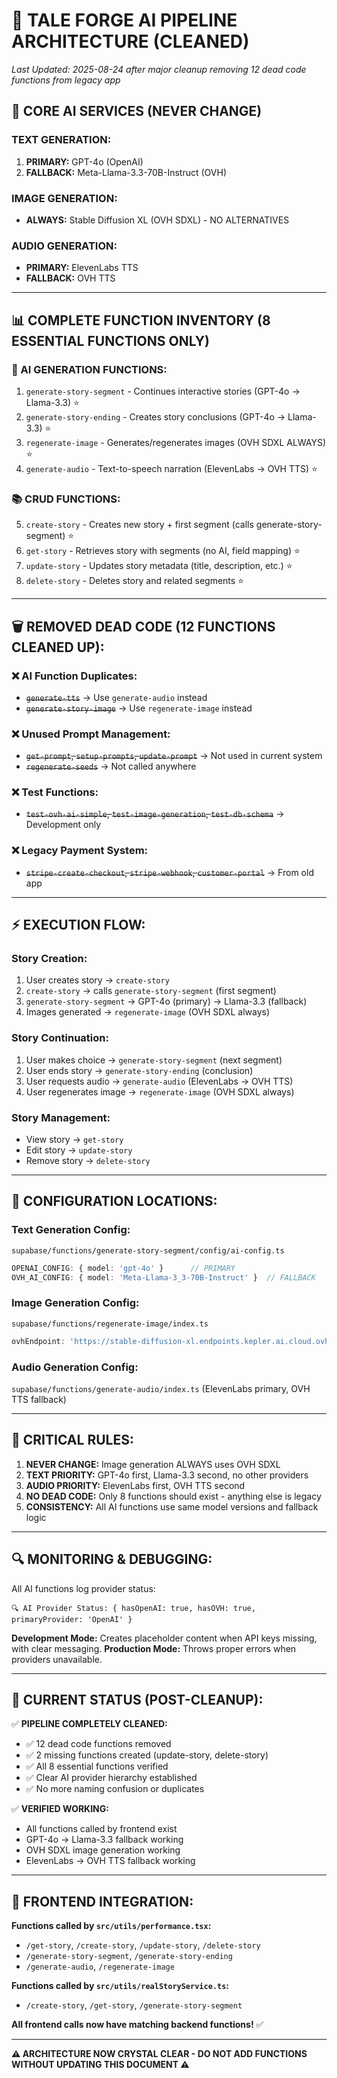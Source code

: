 # 🚀 TALE FORGE AI PIPELINE ARCHITECTURE (CLEANED)

*Last Updated: 2025-08-24 after major cleanup removing 12 dead code functions from legacy app*

## 🎯 **CORE AI SERVICES (NEVER CHANGE)**

### **TEXT GENERATION:**
1. **PRIMARY:** GPT-4o (OpenAI) 
2. **FALLBACK:** Meta-Llama-3.3-70B-Instruct (OVH)

### **IMAGE GENERATION:**
- **ALWAYS:** Stable Diffusion XL (OVH SDXL) - NO ALTERNATIVES

### **AUDIO GENERATION:**
- **PRIMARY:** ElevenLabs TTS
- **FALLBACK:** OVH TTS

---

## 📊 **COMPLETE FUNCTION INVENTORY (8 ESSENTIAL FUNCTIONS ONLY)**

### **🤖 AI GENERATION FUNCTIONS:**
1. `generate-story-segment` - Continues interactive stories (GPT-4o → Llama-3.3) ⭐
2. `generate-story-ending` - Creates story conclusions (GPT-4o → Llama-3.3) ⭐
3. `regenerate-image` - Generates/regenerates images (OVH SDXL ALWAYS) ⭐
4. `generate-audio` - Text-to-speech narration (ElevenLabs → OVH TTS) ⭐

### **📚 CRUD FUNCTIONS:**
5. `create-story` - Creates new story + first segment (calls generate-story-segment) ⭐
6. `get-story` - Retrieves story with segments (no AI, field mapping) ⭐
7. `update-story` - Updates story metadata (title, description, etc.) ⭐
8. `delete-story` - Deletes story and related segments ⭐

---

## 🗑️ **REMOVED DEAD CODE (12 FUNCTIONS CLEANED UP):**

### **❌ AI Function Duplicates:**
- ~~`generate-tts`~~ → Use `generate-audio` instead
- ~~`generate-story-image`~~ → Use `regenerate-image` instead  

### **❌ Unused Prompt Management:**
- ~~`get-prompt`, `setup-prompts`, `update-prompt`~~ → Not used in current system
- ~~`regenerate-seeds`~~ → Not called anywhere

### **❌ Test Functions:**
- ~~`test-ovh-ai-simple`, `test-image-generation`, `test-db-schema`~~ → Development only

### **❌ Legacy Payment System:**
- ~~`stripe-create-checkout`, `stripe-webhook`, `customer-portal`~~ → From old app

---

## ⚡ **EXECUTION FLOW:**

### **Story Creation:**
1. User creates story → `create-story`
2. `create-story` → calls `generate-story-segment` (first segment)
3. `generate-story-segment` → GPT-4o (primary) → Llama-3.3 (fallback)
4. Images generated → `regenerate-image` (OVH SDXL always)

### **Story Continuation:**
1. User makes choice → `generate-story-segment` (next segment)
2. User ends story → `generate-story-ending` (conclusion)
3. User requests audio → `generate-audio` (ElevenLabs → OVH TTS)
4. User regenerates image → `regenerate-image` (OVH SDXL always)

### **Story Management:**
- View story → `get-story`
- Edit story → `update-story` 
- Remove story → `delete-story`

---

## 🔧 **CONFIGURATION LOCATIONS:**

### **Text Generation Config:**
`supabase/functions/generate-story-segment/config/ai-config.ts`
```typescript
OPENAI_CONFIG: { model: 'gpt-4o' }      // PRIMARY
OVH_AI_CONFIG: { model: 'Meta-Llama-3_3-70B-Instruct' }  // FALLBACK
```

### **Image Generation Config:**
`supabase/functions/regenerate-image/index.ts`
```typescript
ovhEndpoint: 'https://stable-diffusion-xl.endpoints.kepler.ai.cloud.ovh.net/api/text2image'
```

### **Audio Generation Config:**
`supabase/functions/generate-audio/index.ts` (ElevenLabs primary, OVH TTS fallback)

---

## 🚨 **CRITICAL RULES:**

1. **NEVER CHANGE:** Image generation ALWAYS uses OVH SDXL
2. **TEXT PRIORITY:** GPT-4o first, Llama-3.3 second, no other providers
3. **AUDIO PRIORITY:** ElevenLabs first, OVH TTS second
4. **NO DEAD CODE:** Only 8 functions should exist - anything else is legacy
5. **CONSISTENCY:** All AI functions use same model versions and fallback logic

---

## 🔍 **MONITORING & DEBUGGING:**

All AI functions log provider status:
```
🔍 AI Provider Status: { hasOpenAI: true, hasOVH: true, primaryProvider: 'OpenAI' }
```

**Development Mode:** Creates placeholder content when API keys missing, with clear messaging.
**Production Mode:** Throws proper errors when providers unavailable.

---

## 🎯 **CURRENT STATUS (POST-CLEANUP):**

✅ **PIPELINE COMPLETELY CLEANED:**
- ✅ 12 dead code functions removed
- ✅ 2 missing functions created (update-story, delete-story) 
- ✅ All 8 essential functions verified
- ✅ Clear AI provider hierarchy established
- ✅ No more naming confusion or duplicates

✅ **VERIFIED WORKING:**
- All functions called by frontend exist
- GPT-4o → Llama-3.3 fallback working  
- OVH SDXL image generation working
- ElevenLabs → OVH TTS fallback working

---

## 📱 **FRONTEND INTEGRATION:**

**Functions called by `src/utils/performance.tsx`:**
- `/get-story`, `/create-story`, `/update-story`, `/delete-story`
- `/generate-story-segment`, `/generate-story-ending`
- `/generate-audio`, `/regenerate-image`

**Functions called by `src/utils/realStoryService.ts`:**
- `/create-story`, `/get-story`, `/generate-story-segment`

**All frontend calls now have matching backend functions!** ✅

---

**⚠️ ARCHITECTURE NOW CRYSTAL CLEAR - DO NOT ADD FUNCTIONS WITHOUT UPDATING THIS DOCUMENT ⚠️**